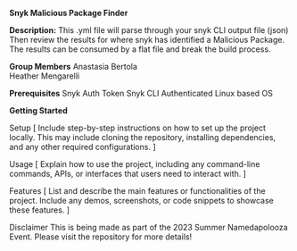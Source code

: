 **Snyk Malicious Package Finder**

**Description:**
This .yml file will parse through your snyk CLI output file (json)
Then review the results for where snyk has identified a Malicious Package.  
The results can be consumed by a flat file and break the build process.  

**Group Members**
Anastasia Bertola <br>
Heather Mengarelli

**Prerequisites**
Snyk Auth Token
Snyk CLI Authenticated
Linux based OS 

**Getting Started**

Setup
[ Include step-by-step instructions on how to set up the project locally. This may include cloning the repository, installing dependencies, and any other required configurations. ]

Usage
[ Explain how to use the project, including any command-line commands, APIs, or interfaces that users need to interact with. ]

Features
[ List and describe the main features or functionalities of the project. Include any demos, screenshots, or code snippets to showcase these features. ]

Disclaimer
This is being made as part of the 2023 Summer Namedapolooza Event. Please visit the repository for more details!

